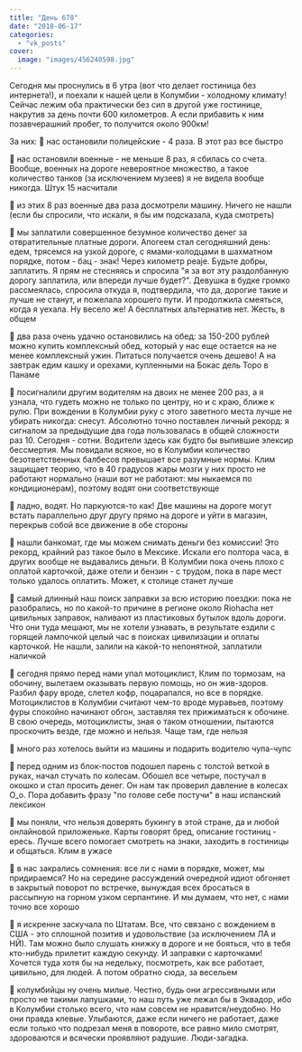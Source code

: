 ```yaml
---
title: "День 678"
date: "2018-06-17"
categories: 
  - "vk_posts"
cover:
  image: "images/456240598.jpg"
---
```


Сегодня мы проснулись в 6 утра (вот что делает гостиница без интернета!), и поехали к нашей цели в Колумбии - холодному климату! Сейчас лежим оба практически без сил в другой уже гостинице, накрутив за день почти 600 километров. А если прибавить к ним позавчерашний пробег, то получится около 900км!

<!--more-->

За них: 🌱 нас остановили полицейские - 4 раза. В этот раз все быстро

🌱 нас остановили военные - не меньше 8 раз, я сбилась со счета. Вообще, военных на дороге невероятное множество, а такое количество танков (за исключением музеев) я не видела вообще никогда. Штук 15 насчитали

🌱 из этих 8 раз военные два раза досмотрели машину. Ничего не нашли (если бы спросили, что искали, я бы им подсказала, куда смотреть)

🌱 мы заплатили совершенное безумное количество денег за отвратительные платные дороги. Апогеем стал сегодняшний день: едем, трясемся на узкой дороге, с ямами-колодцами в шахматном порядке, потом - бац - знак! Через километр peaje. Будьте добры, заплатить. Я прям не стесняясь и спросила "я за вот эту раздолбанную дорогу заплатила, или впереди лучше будет?". Девушка в будке громко рассмеялась, спросила откуда я, подтвердила, что да, дорогие такие и лучше не станут, и пожелала хорошего пути. И продолжила смеяться, когда я уехала. Ну весело же! А бесплатных альтернатив нет. Жесть, в общем

🌱 два раза очень удачно остановились на обед: за 150-200 рублей можно купить комплексный обед, который у нас еще остается на не менее комплексный ужин. Питаться получается очень дешево! А на завтрак едим кашку и орехами, купленными на Бокас дель Торо в Панаме

🌱 посигналили другим водителям на двоих не менее 200 раз, а я узнала, что гудеть можно не только по центру, но и с краю, ближе к рулю. При вождении в Колумбии руку с этого заветного места лучше не убирать никогда: снесут. Абсолютно точно поставлен личный рекорд: я сигналом за предыдущие два года пользовалась в общей сложности раз 10. Сегодня - сотни. Водители здесь как будто бы выпившие элексир бессмертия. Мы повидали всякое, но в Колумбии количество безответственных балбесов превышает все разумные нормы. Клим защищает теорию, что в 40 градусов жары мозги у них просто не работают нормально (наши вот не работают: мы ныкаемся по кондиционерам), поэтому водят они соответствующе

🌱 ладно, водят. Но паркуются-то как! Две машины на дороге могут встать параллельно друг другу прямо на дороге и уйти в магазин, перекрыв собой все движение в обе стороны

🌱 нашли банкомат, где мы можем снимать деньги без комиссии! Это рекорд, крайний раз такое было в Мексике. Искали его полтора часа, в других вообще не выдавались деньги. В Колумбии пока очень плохо с оплатой карточкой, даже отели и бензин - с трудом, пока в паре мест только удалось оплатить. Может, к столице станет лучше

🌱 самый длинный наш поиск заправки за всю историю поездки: пока не разобрались, но по какой-то причине в регионе около Riohacha нет цивильных заправок, наливают из пластиковых бутылок вдоль дороги. Что они туда мешают, мы не хотели узнавать, в результате ездили с горящей лампочкой целый час в поисках цивилизации и оплаты карточкой. Не нашли, залили на какой-то непонятной, заплатили наличкой

🌱 сегодня прямо перед нами упал мотоциклист, Клим по тормозам, на обочину, вылетаем оказывать первую помощь, но он жив-здоров. Разбил фару вроде, слетел кофр, поцарапался, но все в порядке. Мотоциклистов в Колумбии считают чем-то вроде муравьев, поэтому фуры спокойно начинают обгон, заставляя тех прижиматься к обочине. В свою очередь, мотоциклисты, зная о таком отношении, пытаются проскочить везде, где можно и нельзя. Чаще там, где нельзя

🌱 много раз хотелось выйти из машины и подарить водителю чупа-чупс

🌱 перед одним из блок-постов подошел парень с толстой веткой в руках, начал стучать по колесам. Обошел все четыре, постучал в окошко и стал просить денег. Он нам так проверил давление в колесах О\_о. Пора добавить фразу "по голове себе постучи" в наш испанский лексикон

🌱 мы поняли, что нельзя доверять букингу в этой стране, да и любой онлайновой приложеньке. Карты говорят бред, описание гостиниц - ересь. Лучше всего помогает смотреть на знаки, заходить в гостиницы и общаться. Клим в ужасе

🌱 в нас закрались сомнения: все ли с нами в порядке, может, мы придираемся? Но на середине рассуждений очередной идиот обгоняет в закрытый поворот по встречке, вынуждая всех бросаться в рассыпную на горном узком серпантине. И мы думаем, что нет, с нами точно все хорошо

🌱 я искренне заскучала по Штатам. Все, что связано с вождением в США - это сплошной позитив и удовольствие (за исключением ЛА и НЙ). Там можно было слушать книжку в дороге и не бояться, что в тебя кто-нибудь прилетит каждую секунду. И заправки с карточками! Хочется туда хотя бы на недельку, посмотреть, как все работает, цивильно, для людей. А потом обратно сюда, за весельем

🌱 колумбийцы ну очень милые. Честно, будь они агрессивными или просто не такими лапушками, то наш путь уже лежал бы в Эквадор, ибо в Колумбии столько всего, что нам совсем не нравится/неудобно. Но они правда клевые. Улыбаются, даже если ничего не работает, даже если только что подрезал меня в повороте, все равно мило смотрят, здороваются и всячески проявляют радушие. Люди-загадка.
